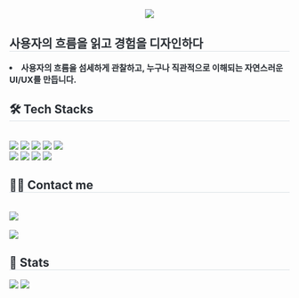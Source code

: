 <div align= "center">
    <img src="https://capsule-render.vercel.app/api?type=waving&color=gradient&height=240&text=Delicate%20Designer%20Sujin&animation=twinkling&fontColor=ffffff&fontSize=60" />
    </div>
    <div style="text-align: left;"> 
    <h2 style="border-bottom: 1px solid #d8dee4; color: #282d33;"> 사용자의 흐름을 읽고 경험을 디자인하다  </h2>  
    <div style="font-weight: 700; font-size: 15px; text-align: left; color: #282d33;"> <li> 사용자의 흐름을 섬세하게 관찰하고, 누구나 직관적으로 이해되는 자연스러운 UI/UX를 만듭니다. </div> 
    </div>
    <div style="text-align: left;">
    <h2 style="border-bottom: 1px solid #d8dee4; color: #282d33;"> 🛠️ Tech Stacks </h2> <br> 
    <div style="margin: ; text-align: left;" "text-align: left;"> <img src="https://img.shields.io/badge/Figma-F24E1E?style=flat&logo=Figma&logoColor=white">
          <img src="https://img.shields.io/badge/HTML5-E34F26?style=flat&logo=HTML5&logoColor=white">
          <img src="https://img.shields.io/badge/CSS3-1572B6?style=flat&logo=CSS3&logoColor=white">
          <img src="https://img.shields.io/badge/Javascript-F7DF1E?style=flat&logo=Javascript&logoColor=white">
          <img src="https://img.shields.io/badge/React-61DAFB?style=flat&logo=React&logoColor=white">
          <br/><img src="https://img.shields.io/badge/Sass-CC6699?style=flat&logo=Sass&logoColor=white">
          <img src="https://img.shields.io/badge/Slack-4A154B?style=flat&logo=Slack&logoColor=white">
          <img src="https://img.shields.io/badge/Github-181717?style=flat&logo=Github&logoColor=white">
          <img src="https://img.shields.io/badge/Git-F05032?style=flat&logo=Git&logoColor=white">
          </div>
    </div>
    <div style="text-align: left;">
    <h2 style="border-bottom: 1px solid #d8dee4; color: #282d33;"> 🧑‍💻 Contact me </h2> <br> 
    <div style="text-align: left;"> <a href=https://www.instagram.com/studio.surok?igsh=aTI1cW56N3ZyNG0=> <img src="https://img.shields.io/badge/Instagram-E4405F?style=flat&logo=Instagram&logoColor=white&link=https://www.instagram.com/studio.surok?igsh=aTI1cW56N3ZyNG0="> </a>
          </div>  <br> 
    <div style="text-align: left;"> <a href="https://hits.seeyoufarm.com"> <img src="https://hits.seeyoufarm.com/api/count/incr/badge.svg?url=https%3A%2F%2Fgithub.com%2Fssu09090%2F&count_bg=%23000000&title_bg=%23000000&icon=github.svg&icon_color=%23FFFFFF&title=GitHub&edge_flat=false"/></a>
       </div> 
    </div>
    <div style="text-align: left;"> 
    <h2 style="border-bottom: 1px solid #d8dee4; color: #282d33;"> 🏅 Stats </h2> <div style="text-align: left;"> <img src="https://github-readme-stats.vercel.app/api?username=ssu09090&bg_color=180,00000000,&title_color=000000&text_color=000000"
         /> <img src="https://github-readme-stats.vercel.app/api/top-langs/?username=ssu09090&layout=compact&bg_color=180,00000000,&title_color=000000&text_color=000000"
           /> </div> 
    </div>
    
